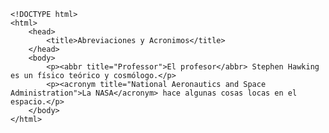 <code>
&lt;!DOCTYPE html&gt;
&lt;html&gt;
    &lt;head&gt;
        &lt;title&gt;Abreviaciones y Acronimos&lt;/title&gt;
    &lt;/head&gt;
    &lt;body&gt;
        &lt;p&gt;&lt;abbr title="Professor"&gt;El profesor&lt;/abbr&gt; Stephen Hawking es un físico teórico y cosmólogo.&lt;/p&gt;
        &lt;p&gt;&lt;acronym title="National Aeronautics and Space Administration"&gt;La NASA&lt;/acronym&gt; hace algunas cosas locas en el espacio.&lt;/p&gt;
    &lt;/body&gt;
&lt;/html&gt;
</code>